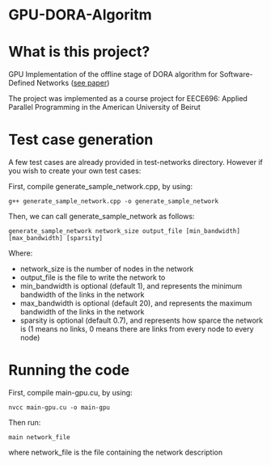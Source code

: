 # GPU-DORA-Algoritm
What is this project?
========
GPU Implementation of the offline stage of DORA algorithm for Software-Defined Networks ([see paper](https://github.com/AbdulRahmanAlHamali/GPU-DORA-Algorithm/blob/master/GPU%20Implementation%20of%20the%20Offline%20Stage%20of%20DORA%20Algorithm%20for%20SDN.pdf))  


The project was implemented as a course project for EECE696: Applied Parallel Programming in the American University of Beirut


Test case generation
========

A few test cases are already provided in test-networks directory. However if you wish to create your own test cases:

First, compile generate_sample_network.cpp, by using:
```
g++ generate_sample_network.cpp -o generate_sample_network
```
Then, we can call generate_sample_network as follows:
```
generate_sample_network network_size output_file [min_bandwidth] [max_bandwidth] [sparsity]
```
Where:
- network_size is the number of nodes in the network
- output_file is the file to write the network to
- min_bandwidth is optional (default 1), and represents the minimum bandwidth of the links in the network
- max_bandwidth is optional (default 20), and represents the maximum bandwidth of the links in the network
- sparsity is optional (default 0.7), and represents how sparce the network is (1 means no links, 0 means there are links from every node to every node)

Running the code
========

First, compile main-gpu.cu, by using:
```
nvcc main-gpu.cu -o main-gpu
```
Then run:
```
main network_file
```
where network_file is the file containing the network description
